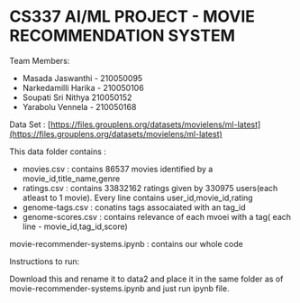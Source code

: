 # CS337 AI/ML PROJECT - MOVIE RECOMMENDATION SYSTEM
Team Members:
 -  Masada Jaswanthi - 210050095
 - Narkedamilli Harika - 210050106
 - Soupati Sri Nithya 210050152
 - Yarabolu Vennela - 210050168

Data Set : 
  [https://files.grouplens.org/datasets/movielens/ml-latest](https://files.grouplens.org/datasets/movielens/ml-latest)
  
This data folder contains :
  - movies.csv        : contains 86537 movies identified by a movie_id,title_name,genre
  - ratings.csv       : contains 33832162 ratings given by 330975 users(each atleast to 1 movie). Every line contains user_id,movie_id,rating
  - genome-tags.csv   : conatins tags assocaiated with an tag_id
  - genome-scores.csv : contains relevance of each mvoei with a tag( each line - movie_id,tag_id,score)
    
movie-recommender-systems.ipynb : contains our whole code

Instructions to run:

  Download this and rename it to data2 and place it in the same folder as of movie-recommender-systems.ipynb and just run ipynb file.
